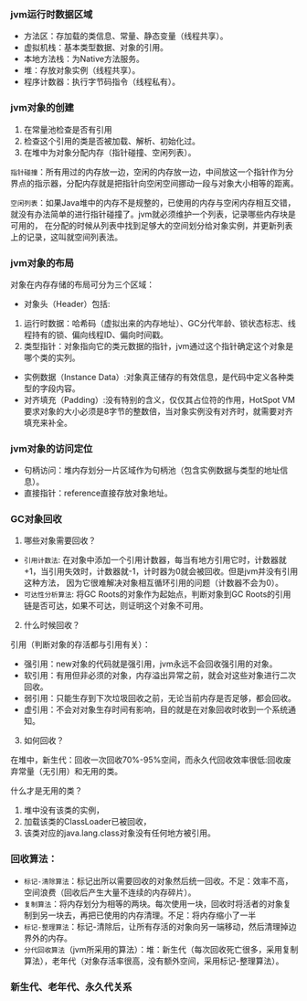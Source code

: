  ### jvm运行时数据区域  
 
* 方法区：存加载的类信息、常量、静态变量（线程共享）。
* 虚拟机栈：基本类型数据、对象的引用。
* 本地方法栈：为Native方法服务。
* 堆：存放对象实例（线程共享）。
* 程序计数器：执行字节码指令（线程私有）。

### jvm对象的创建
1. 在常量池检查是否有引用
2. 检查这个引用的类是否被加载、解析、初始化过。
3. 在堆中为对象分配内存（指针碰撞、空闲列表）。  

`指针碰撞`：所有用过的内存放一边，空闲的内存放一边，中间放这一个指针作为分界点的指示器，分配内存就是把指针向空闲空间挪动一段与对象大小相等的距离。  

`空闲列表`：如果Java堆中的内存不是规整的，已使用的内存与空闲内存相互交错，就没有办法简单的进行指针碰撞了。jvm就必须维护一个列表，记录哪些内存块是可用的，
在分配的时候从列表中找到足够大的空间划分给对象实例，并更新列表上的记录，这叫就空间列表法。  

### jvm对象的布局
对象在内存存储的布局可分为三个区域：
* 对象头（Header）包括:  
1. 运行时数据：哈希码（虚拟出来的内存地址）、GC分代年龄、锁状态标志、线程持有的锁、偏向线程ID、偏向时间戳。
2. 类型指针：对象指向它的类元数据的指针，jvm通过这个指针确定这个对象是哪个类的实列。
* 实例数据（Instance Data）:对象真正储存的有效信息，是代码中定义各种类型的字段内容。
* 对齐填充（Padding）:没有特别的含义，仅仅其占位符的作用，HotSpot VM要求对象的大小必须是8字节的整数倍，当对象实例没有对齐时，就需要对齐填充来补全。

### jvm对象的访问定位
* 句柄访问：堆内存划分一片区域作为句柄池（包含实例数据与类型的地址信息）。
* 直接指针：reference直接存放对象地址。

### GC对象回收
1. 哪些对象需要回收？ 
* `引用计数法`: 在对象中添加一个引用计数器，每当有地方引用它时，计数器就+1，当引用失效时，计数器就-1，计时器为0就会被回收。但是jvm并没有引用这种方法，
因为它很难解决对象相互循环引用的问题（计数器不会为0）。
* `可达性分析算法`: 将GC Roots的对象作为起始点，判断对象到GC Roots的引用链是否可达，如果不可达，则证明这个对象不可用。  

2. 什么时候回收？

  引用（判断对象的存活都与引用有关）：
* 强引用：new对象的代码就是强引用，jvm永远不会回收强引用的对象。
* 软引用：有用但非必须的对象，内存溢出异常之前，就会对这些对象进行二次回收。
* 弱引用：只能生存到下次垃圾回收之前，无论当前内存是否足够，都会回收。
* 虚引用：不会对对象生存时间有影响，目的就是在对象回收时收到一个系统通知。  

3. 如何回收？  

在堆中，新生代：回收一次回收70%-95%空间，而永久代回收效率很低:回收废弃常量（无引用）和无用的类。  

什么才是无用的类？
1. 堆中没有该类的实例，
2. 加载该类的ClassLoader已被回收，
3. 该类对应的java.lang.class对象没有任何地方被引用。  

### 回收算法：
* `标记-清除算法`：标记出所以需要回收的对象然后统一回收。不足：效率不高，空间浪费（回收后产生大量不连续的内存碎片）。
* `复制算法`：将内存划分为相等的两块。每次使用一块，回收时将活者的对象复制到另一块去，再把已使用的内存清理。不足：将内存缩小了一半
* `标记-整理算法`：标记-清除后，让所有存活的对象向另一端移动，然后清理掉边界外的内存。
* `分代回收算法`（jvm所采用的算法）：堆：新生代（每次回收死亡很多，采用复制算法），老年代（对象存活率很高，没有额外空间，采用标记-整理算法）。

### 新生代、老年代、永久代关系




